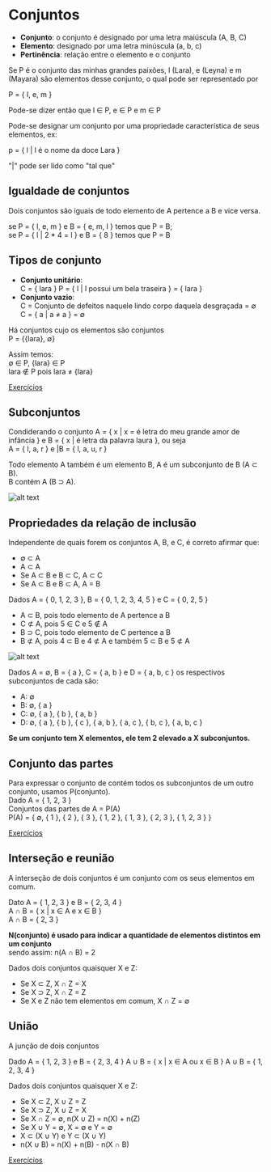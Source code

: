 # Conjuntos

- **Conjunto**: o conjunto é designado por uma letra maiúscula (A, B, C)
- **Elemento**: designado por uma letra minúscula (a, b, c)
- **Pertinência**: relação entre o elemento e o conjunto

Se P é o conjunto das minhas grandes paixões, l (Lara), e (Leyna) e m (Mayara) são elementos desse conjunto, o qual pode ser representado por 

P = { l, e, m }

Pode-se dizer então que l ∈ P, e ∈ P e m ∈ P

Pode-se designar um conjunto por uma propriedade característica de seus elementos, ex:

p = { l | l é o nome da doce Lara }

"|" pode ser lido como "tal que"


## Igualdade de conjuntos

Dois conjuntos são iguais de todo elemento de A pertence a B e vice versa.

se P = { l, e, m } e B = { e, m, l } temos que P = B; <br>
se P = { l | 2 * 4 = l } e B = { 8 } temos que P = B

## Tipos de conjunto

- **Conjunto unitário**:  <br>
C = { lara }
P = { l | l possui um bela traseira } = { lara }
- **Conjunto vazio**: <br>
C = Conjunto de defeitos naquele lindo corpo daquela desgraçada = ∅ <br>
C = { a | a ≠ a } = ∅

Há conjuntos cujo os elementos são conjuntos <br>
P = {{lara}, ∅}

Assim temos: <br>
∅ ∈ P, {lara} ∈ P <br>
lara ∉ P pois lara ≠ {lara}

[Exercícios](./cases/1.md)

## Subconjuntos

Condiderando o conjunto A = { x | x = é letra do meu grande amor de infância } e B = { x | é letra da palavra laura }, ou seja <br>
A = { l, a, r } e |B = { l, a, u, r } <br>

Todo elemento A também é um elemento B, A é um subconjunto de B (A ⊂ B). <br>
B contém A (B ⊃ A).

![alt text](../../img/1.png)

## Propriedades da relação de inclusão

Independente de quais forem os conjuntos A, B, e C, é correto afirmar que: 
  - ∅ ⊂ A
  - A ⊂ A
  - Se A ⊂ B e B ⊂ C, A ⊂ C
  - Se A ⊂ B e B ⊂ A, A = B

Dados A = { 0, 1, 2, 3 }, B = { 0, 1, 2, 3, 4, 5 } e C = { 0, 2, 5 }
  - A ⊂ B, pois todo elemento de A pertence a B
  - C ⊄ A, pois 5 ∈ C e 5 ∉ A
  - B ⊃ C, pois todo elemento de C pertence a B
  - B ⊄ A, pois 4 ⊂ B e 4 ⊄ A e também 5 ⊂ B e 5 ⊄ A

  ![alt text](../../img/2.png)

Dados A = ∅, B = { a }, C = { a, b } e D = { a, b, c } os respectivos subconjuntos de cada são:
  - A: ∅
  - B: ∅, { a }
  - C: ∅, { a }, { b }, { a, b }
  - D: ∅, { a }, { b }, { c }, { a, b }, { a, c }, { b, c }, { a, b, c }

**Se um conjunto tem X elementos, ele tem 2 elevado a X subconjuntos.**


## Conjunto das partes
Para expressar o conjunto de contém todos os subconjuntos de um outro conjunto, usamos P(conjunto). <br>
Dado A = { 1, 2, 3 } <br>
Conjuntos das partes de A = P(A) <br>
P(A) = { ∅, { 1 }, { 2 }, { 3 }, { 1, 2 }, { 1, 3 }, { 2, 3 }, { 1, 2, 3 } }

[Exercícios](./cases/2.md)

## Interseção e reunião
A interseção de dois conjuntos é um conjunto com os seus elementos em comum. 

Dato A = { 1, 2, 3 } e B = { 2, 3, 4 } <br>
A ∩ B = { x | x ∈ A e x ∈ B } <br>
A ∩ B = { 2, 3 }

**N(conjunto) é usado para indicar a quantidade de elementos distintos em um conjunto** <br>
  sendo assim: n(A ∩ B) = 2

Dados dois conjuntos quaisquer X e Z: <br>
  - Se X ⊂ Z, X ∩ Z = X
  - Se X ⊃ Z, X ∩ Z = Z
  - Se X e Z não tem elementos em comum, X ∩ Z = ∅

## União
A junção de dois conjuntos

Dado A = { 1, 2, 3 } e B = { 2, 3, 4 }
A ∪ B = { x | x ∈ A ou x ∈ B }
A ∪ B = { 1, 2, 3, 4 }

Dados dois conjuntos quaisquer X e Z: <br>
  - Se X ⊂ Z, X ∪ Z = Z
  - Se X ⊃ Z, X ∪ Z = X
  - Se X ∩ Z = ∅, n(X ∪ Z) = n(X) + n(Z)
  - Se X ∪ Y = ∅, X = ∅ e Y = ∅
  - X ⊂ (X ∪ Y) e Y ⊂ (X ∪ Y)
  - n(X ∪ B) = n(X) + n(B) - n(X ∩ B)


[Exercícios](./cases/3.md)